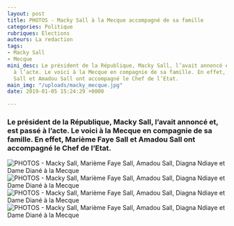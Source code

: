 ```yaml
---
layout: post
title: PHOTOS - Macky Sall à la Mecque accompagné de sa famille
categories: Politique
rubriques: Elections
auteurs: La redaction
tags:
- Macky Sall
- Mecque
mini_desc: Le président de la République, Macky Sall, l’avait annoncé et, est passé
  à l’acte. Le voici à la Mecque en compagnie de sa famille. En effet, Marième Faye
  Sall et Amadou Sall ont accompagné le Chef de l’Etat.
main_img: "/uploads/macky_mecque.jpg"
date: 2019-01-05 15:24:29 +0000

---
```

### Le président de la République, Macky Sall, l’avait annoncé et, est passé à l’acte. Le voici à la Mecque en compagnie de sa famille. En effet, Marième Faye Sall et Amadou Sall ont accompagné le Chef de l’Etat.

  
![PHOTOS - Macky Sall, Marième Faye Sall, Amadou Sall, Diagna Ndiaye et Dame Diané à la Mecque](https://www.leral.net/photo/art/default/29452579-28500815.jpg?v=1546626430 "PHOTOS - Macky Sall, Marième Faye Sall, Amadou Sall, Diagna Ndiaye et Dame Diané à la Mecque")  
![PHOTOS - Macky Sall, Marième Faye Sall, Amadou Sall, Diagna Ndiaye et Dame Diané à la Mecque](https://www.leral.net/photo/art/default/29452579-28500816.jpg?v=1546626442 "PHOTOS - Macky Sall, Marième Faye Sall, Amadou Sall, Diagna Ndiaye et Dame Diané à la Mecque")  
![PHOTOS - Macky Sall, Marième Faye Sall, Amadou Sall, Diagna Ndiaye et Dame Diané à la Mecque](https://www.leral.net/photo/art/default/29452579-28500817.jpg?v=1546626475 "PHOTOS - Macky Sall, Marième Faye Sall, Amadou Sall, Diagna Ndiaye et Dame Diané à la Mecque")  
![PHOTOS - Macky Sall, Marième Faye Sall, Amadou Sall, Diagna Ndiaye et Dame Diané à la Mecque](https://www.leral.net/photo/art/default/29452579-28500834.jpg?v=1546626498 "PHOTOS - Macky Sall, Marième Faye Sall, Amadou Sall, Diagna Ndiaye et Dame Diané à la Mecque")
